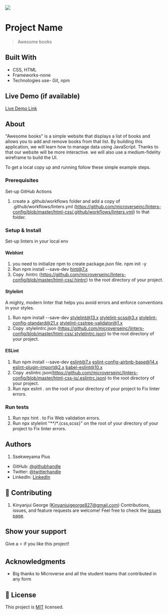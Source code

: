 ![](https://img.shields.io/badge/Microverse-blueviolet)

# Project Name

> Awesome books


## Built With

- CSS, HTML
- Frameworks-none
- Technologies use- Git, npm

## Live Demo (if available)

[Live Demo Link](https://ssekpius.github.io/Microverse-Awesome-books/)


## About

"Awesome books" is a simple website that displays a list of books and allows you to add and remove books from that list. By building this application, we will learn how to manage data using JavaScript. Thanks to that our website will be more interactive. we will also use a medium-fidelity wireframe to build the UI.


To get a local copy up and running follow these simple example steps.

### Prerequisites
Set-up GitHub Actions
1. create a .github/workflows folder and add a copy of .github/workflows/linters.yml (https://github.com/microverseinc/linters-config/blob/master/html-css/.github/workflows/linters.yml) to that folder.

### Setup & Install
Set-up linters in your local env
#### Webhint
1. you need to initialize npm to create package.json file.  npm init -y
2. Run npm install --save-dev hint@7.x
3. Copy .hintrc (https://github.com/microverseinc/linters-config/blob/master/html-css/.hintrc) to the root directory of your project.

#### Stylelint
A mighty, modern linter that helps you avoid errors and enforce conventions in your styles.
1. Run npm install --save-dev stylelint@13.x stylelint-scss@3.x stylelint-config-standard@21.x stylelint-csstree-validator@1.x
2. Copy .stylelintrc.json (https://github.com/microverseinc/linters-config/blob/master/html-css/.stylelintrc.json) to the root directory of your project.

#### ESLint
1. Run npm install --save-dev eslint@7.x eslint-config-airbnb-base@14.x eslint-plugin-import@2.x babel-eslint@10.x
2. Copy .eslintrc.json(https://github.com/microverseinc/linters-config/blob/master/html-css-js/.eslintrc.json) to the root directory of your project.
3. Run npx eslint . on the root of your directory of your project to Fix linter errors.

### Run tests

1. Run npx hint .  to Fix Web validation errors.
2. Run npx stylelint "**/*.{css,scss}" on the root of your directory of your project to Fix linter errors.


## Authors
1. Ssekweyama Pius

- GitHub: [@githubhandle](https://github.com/SSEKPIUS)
- Twitter: [@twitterhandle](https://twitter.com/SSEK_PIUS)
- LinkedIn: [LinkedIn](https://linkedin.com/in/pius-ssekweyama-23665794)

## 🤝 Contributing
1. Kinyanjui George (Kinyanjuigeorge827@gmail.com)
Contributions, issues, and feature requests are welcome!
Feel free to check the [issues page](../../issues/).

## Show your support
Give a ⭐️ if you like this project!

## Acknowledgments
- Big thanks to Microverse and all the student teams that contributed in any form

## 📝 License
This project is [MIT](./LICENSE) licensed.